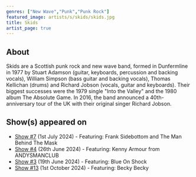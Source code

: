 ```yaml
---
genres: ["New Wave","Punk","Punk Rock"]
featured_image: artists/s/skids/skids.jpg
title: Skids
artist_page: true
---
```

## About

Skids are a Scottish punk rock and new wave band, formed in Dunfermline in 1977 by Stuart Adamson (guitar, keyboards, percussion and backing vocals), William Simpson (bass guitar and backing vocals), Thomas Kellichan (drums) and Richard Jobson (vocals, guitar and keyboards). Their biggest successes were the 1979 single "Into the Valley" and the 1980 album The Absolute Game. In 2016, the band announced a 40th-anniversary tour of the UK with their original singer Richard Jobson.

## Show(s) appeared on

- [Show #7](/shows/featuring-frank-sidebottom-and-the-man-behind-the-mask/) (1st July 2024) - Featuring: Frank Sidebottom and The Man Behind The Mask
- [Show #4](/shows/featuring-kenny-armour-from-andysmanclub/) (26th June 2024) - Featuring: Kenny Armour from ANDYSMANCLUB
- [Show #3](/shows/featuring-blue-on-shock/) (19th June 2024) - Featuring: Blue On Shock
- [Show #13](/shows/featuring-becky-becky/) (1st October 2024) - Featuring: Becky Becky

